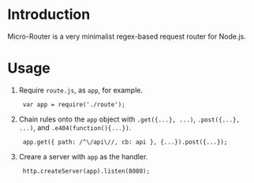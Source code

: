 Introduction
============
Micro-Router is a very minimalist regex-based request router for Node.js.

Usage
=====
1. Require `route.js`, as `app`, for example.
		
		var app = require('./route');
2. Chain rules onto the `app` object with `.get({...}, ...)`, `.post({...}, ...)`, and `.e404(function(){...})`.
		
		app.get({ path: /^\/api\//, cb: api }, {...}).post({...});
3. Creare a server with `app` as the handler.

		http.createServer(app).listen(8080);